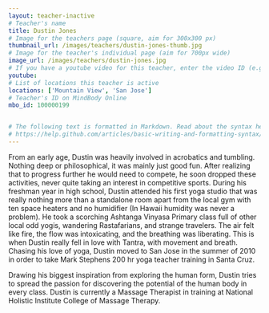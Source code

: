 ```yaml
---
layout: teacher-inactive
# Teacher's name
title: Dustin Jones
# Image for the teachers page (square, aim for 300x300 px)
thumbnail_url: /images/teachers/dustin-jones-thumb.jpg
# Image for the teacher's individual page (aim for 700px wide)
image_url: /images/teachers/dustin-jones.jpg
# If you have a youtube video for this teacher, enter the video ID (e.g. qaqiC84uaNg)
youtube:
# List of locations this teacher is active
locations: ['Mountain View', 'San Jose']
# Teacher's ID on MindBody Online
mbo_id: 100000199


# The following text is formatted in Markdown. Read about the syntax here:
# https://help.github.com/articles/basic-writing-and-formatting-syntax/
---
```


From an early age, Dustin was heavily involved in acrobatics and tumbling. Nothing deep or philosophical, it was mainly just good fun. After realizing that to progress further he would need to compete, he soon dropped these activities, never quite taking an interest in competitive sports. During his freshman year in high school, Dustin attended his first yoga studio that was really nothing more than a standalone room apart from the local gym with ten space heaters and no humidifier (In Hawaii humidity was never a problem). He took a scorching Ashtanga Vinyasa Primary class full of other local odd yogis, wandering Rastafarians, and strange travelers. The air felt like fire, the flow was intoxicating, and the breathing was liberating. This is when Dustin really fell in love with Tantra, with movement and breath. Chasing his love of yoga, Dustin moved to San Jose in the summer of 2010 in order to take Mark Stephens 200 hr yoga teacher training in Santa Cruz.

Drawing his biggest inspiration from exploring the human form, Dustin tries to spread the passion for discovering the potential of the human body in every class. Dustin is currently a Massage Therapist in training at National Holistic Institute College of Massage Therapy.
